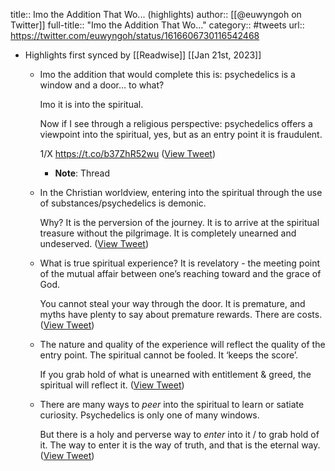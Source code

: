 title:: Imo the Addition That Wo... (highlights)
author:: [[@euwyngoh on Twitter]]
full-title:: "Imo the Addition That Wo..."
category:: #tweets
url:: https://twitter.com/euwyngoh/status/1616606730116542468

- Highlights first synced by [[Readwise]] [[Jan 21st, 2023]]
	- Imo the addition that would complete this is: psychedelics is a window and a door… to what?
	  
	  Imo it is into the spiritual.
	  
	  Now if I see through a religious perspective: psychedelics offers a viewpoint into the spiritual, yes, but as an entry point it is fraudulent.
	  
	  1/X https://t.co/b37ZhR52wu ([View Tweet](https://twitter.com/euwyngoh/status/1616606730116542468))
		- **Note**: Thread
	- In the Christian worldview, entering into the spiritual through the use of substances/psychedelics is demonic.
	  
	  Why? It is the perversion of the journey. It is to arrive at the spiritual treasure without the pilgrimage. It is completely unearned and undeserved. ([View Tweet](https://twitter.com/euwyngoh/status/1616606733048373249))
	- What is true spiritual experience? It is revelatory - the meeting point of the mutual affair between one’s reaching toward and the grace of God.
	  
	  You cannot steal your way through the door. It is premature, and myths have plenty to say about premature rewards. There are costs. ([View Tweet](https://twitter.com/euwyngoh/status/1616606736164745217))
	- The nature and quality of the experience will reflect the quality of the entry point. The spiritual cannot be fooled. It ‘keeps the score’.
	  
	  If you grab hold of what is unearned with entitlement & greed, the spiritual will reflect it. ([View Tweet](https://twitter.com/euwyngoh/status/1616606739172061184))
	- There are many ways to *peer* into the spiritual to learn or satiate curiosity. Psychedelics is only one of many windows.
	  
	  But there is a holy and perverse way to *enter* into it / to grab hold of it. The way to enter it is the way of truth, and that is the eternal way. ([View Tweet](https://twitter.com/euwyngoh/status/1616606742074527745))